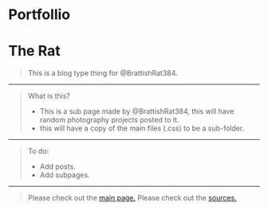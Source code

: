 #   Portfollio
#   The Rat
> This is a blog type thing for @BrattishRat384.
---
> What is this?
> - This is a sub page made by @BrattishRat384, this will have random photography projects posted to it.
> - this will have a copy of the main files (.css) to be a sub-folder.
---
> To do:
> - Add posts.
> - Add subpages.
---
> Please check out the <a href="https://brattishrat384.xyz/" target="_blank">main page.</a>
> Please check out the <a href="https://brattishrat384.xyz/misc/sources.txt" target="_blank">sources.</a>